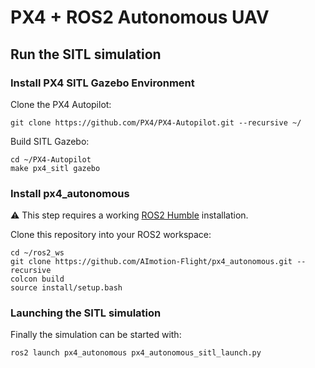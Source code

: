 # PX4 + ROS2 Autonomous UAV
## Run the SITL simulation
### Install PX4 SITL Gazebo Environment
Clone the PX4 Autopilot:
```
git clone https://github.com/PX4/PX4-Autopilot.git --recursive ~/
```
Build SITL Gazebo:
```
cd ~/PX4-Autopilot
make px4_sitl gazebo
```
### Install px4_autonomous
:warning: This step requires a working [ROS2 Humble](https://docs.ros.org/en/humble/Installation/Ubuntu-Install-Debians.html) installation.

Clone this repository into your ROS2 workspace:
```
cd ~/ros2_ws
git clone https://github.com/AImotion-Flight/px4_autonomous.git --recursive
colcon build
source install/setup.bash
```
### Launching the SITL simulation
Finally the simulation can be started with:
```
ros2 launch px4_autonomous px4_autonomous_sitl_launch.py
```
